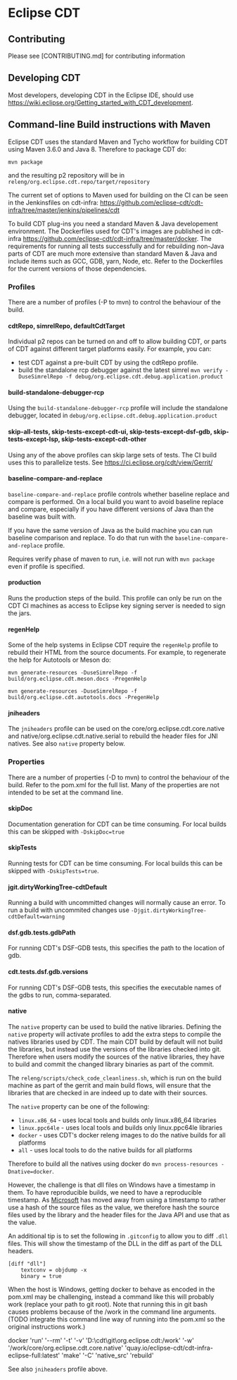 # Eclipse CDT

## Contributing

Please see [CONTRIBUTING.md] for contributing information

## Developing CDT

Most developers, developing CDT in the Eclipse IDE, should use https://wiki.eclipse.org/Getting_started_with_CDT_development.

## Command-line Build instructions with Maven

Eclipse CDT uses the standard Maven and Tycho workflow for building CDT using Maven 3.6.0 and Java 8. Therefore to package CDT do:

```
mvn package
```

and the resulting p2 repository will be in `releng/org.eclipse.cdt.repo/target/repository`

The current set of options to Maven used for building on the CI can be seen in the Jenkinsfiles
on cdt-infra: https://github.com/eclipse-cdt/cdt-infra/tree/master/jenkins/pipelines/cdt

To build CDT plug-ins you need a standard Maven & Java developement environment. The Dockerfiles used for CDT's images are
published in cdt-infra https://github.com/eclipse-cdt/cdt-infra/tree/master/docker. The requirements for running all tests
successfully and for rebuilding non-Java parts of CDT are much more extensive than standard Maven & Java and include
items such as GCC, GDB, yarn, Node, etc. Refer to the Dockerfiles for the current versions of those dependencies.

### Profiles

There are a number of profiles (-P to mvn) to control the behaviour of the build.

#### cdtRepo, simrelRepo, defaultCdtTarget

Individual p2 repos can be turned on and off to allow building CDT, or parts of CDT against
different target platforms easily.
For example, you can:
- test CDT against a pre-built CDT by using the cdtRepo profile.
- build the standalone rcp debugger against the latest simrel `mvn verify -DuseSimrelRepo -f debug/org.eclipse.cdt.debug.application.product`

#### build-standalone-debugger-rcp

Using the `build-standalone-debugger-rcp` profile will include the standalone debugger, located
in `debug/org.eclipse.cdt.debug.application.product`

#### skip-all-tests, skip-tests-except-cdt-ui, skip-tests-except-dsf-gdb, skip-tests-except-lsp, skip-tests-except-cdt-other

Using any of the above profiles can skip large sets of tests. The CI build uses this to parallelize tests. See https://ci.eclipse.org/cdt/view/Gerrit/

#### baseline-compare-and-replace

`baseline-compare-and-replace` profile controls whether baseline replace and compare
is performed. On a local build you want to avoid baseline replace and compare, 
especially if you have different versions of Java than the baseline was built with.

If you have the same version of Java as the build machine you can run baseline comparison and
replace. To do that run with the `baseline-compare-and-replace` profile.

Requires verify phase of maven to run, i.e. will not run with `mvn package` even if profile is specified.

#### production

Runs the production steps of the build. This profile can only be run on the CDT CI machines
as access to Eclipse key signing server is needed to sign the jars.

#### regenHelp

Some of the help systems in Eclipse CDT require the `regenHelp` profile to rebuild their HTML from the source documents. For example, to regenerate the help
for Autotools or Meson do:

```
mvn generate-resources -DuseSimrelRepo -f build/org.eclipse.cdt.meson.docs -PregenHelp
```

```
mvn generate-resources -DuseSimrelRepo -f build/org.eclipse.cdt.autotools.docs -PregenHelp
```

#### jniheaders

The `jniheaders` profile can be used on the core/org.eclipse.cdt.core.native and
native/org.eclipse.cdt.native.serial to rebuild the header files for JNI natives.
See also `native` property below.

### Properties

There are a number of properties (-D to mvn) to control the behaviour of the build. Refer to the
pom.xml for the full list. Many of the properties are not intended to be set at the command
line.

#### skipDoc

Documentation generation for CDT can be time consuming. For local builds this can be skipped
with `-DskipDoc=true`

#### skipTests

Running tests for CDT can be time consuming. For local builds this can be skipped
with `-DskipTests=true`.

#### jgit.dirtyWorkingTree-cdtDefault

Running a build with uncommitted changes will normally cause an error. To run a build with
uncommited changes use `-Djgit.dirtyWorkingTree-cdtDefault=warning`

#### dsf.gdb.tests.gdbPath

For running CDT's DSF-GDB tests, this specifies the path to the location of gdb.

#### cdt.tests.dsf.gdb.versions

For running CDT's DSF-GDB tests, this specifies the executable names of the gdbs to run, comma-separated.

#### native

The `native` property can be used to build the native libraries. Defining the `native` property will activate profiles to add the extra steps to compile the natives libraries used by CDT. The main CDT build by default will not build the libraries, but instead use the versions of the libraries checked into git. Therefore when users modify the sources of the native libraries, they have to build and commit the changed library binaries as part of the commit.

The `releng/scripts/check_code_cleanliness.sh`, which is run on the build machine as part of the gerrit and main build flows, will ensure that the libraries that are checked in are indeed up to date with their sources.

The `native` property can be one of the following:

- `linux.x86_64` - uses local tools and builds only linux.x86_64 libraries
- `linux.ppc64le` - uses local tools and builds only linux.ppc64le libraries
- `docker` - uses CDT's docker releng images to do the native builds for all platforms
- `all` - uses local tools to do the native builds for all platforms

Therefore to build all the natives using docker do `mvn process-resources -Dnative=docker`. 

However, the challenge is that dll files on Windows have a timestamp in them. To have reproducible builds, we need to have a reproducible timestamp. As [Microsoft](https://devblogs.microsoft.com/oldnewthing/20180103-00/?p=97705) has moved away from using a timestamp to rather use a hash of the source files as the value, we therefore hash the source files used by the library and the header files for the Java API and use that as the value.

An additional tip is to set the following in `.gitconfig` to allow you to diff `.dll` files. This will show the timestamp of the DLL in the diff as part of the DLL headers.

```
[diff "dll"]
    textconv = objdump -x
    binary = true
```

When the host is Windows, getting docker to behave as encoded in the pom.xml may be challenging, instead a command like this will probably work (replace your path to git root). Note that running this in git bash causes problems because of the /work in the command line arguments. (TODO integrate this command line way of running into the pom.xml so the original instructions work.)

docker 'run' '--rm' '-t' '-v' 'D:\cdt\git\org.eclipse.cdt:/work' '-w' '/work/core/org.eclipse.cdt.core.native' 'quay.io/eclipse-cdt/cdt-infra-eclipse-full:latest' 'make' '-C' 'native_src' 'rebuild'

See also `jniheaders` profile above.

